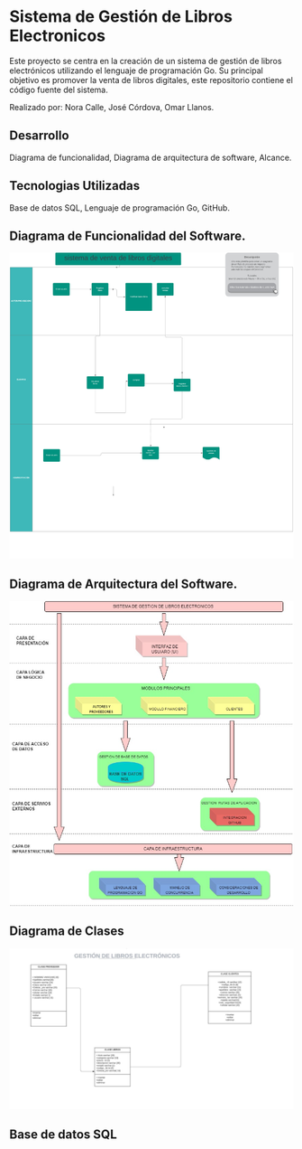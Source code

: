 # Sistema de Gestión de Libros Electronicos
Este proyecto se centra en la creación de un sistema de gestión de libros electrónicos utilizando el lenguaje de programación Go. 
Su principal objetivo es promover la venta de libros digitales, este repositorio contiene el código fuente del sistema.
 
Realizado por: Nora Calle, José Córdova, Omar Llanos.

## Desarrollo 
Diagrama de funcionalidad, 
Diagrama de arquitectura de software, 
Alcance.
## Tecnologias Utilizadas 
Base de datos SQL, 
Lenguaje de programación Go, 
GitHub.  
## Diagrama de Funcionalidad del Software.
![](https://github.com/norah30/-SISTEMA-DE-GESTION-DE-LIBROS-ELECTRONICOS/blob/fa5a073a844dc210e7e111113f791f4699324004/sistemas%20de%20venta%20de%20libros%20digitales.jpeg)
## Diagrama de Arquitectura del Software.
![](https://github.com/norah30/-SISTEMA-DE-GESTION-DE-LIBROS-ELECTRONICOS/blob/0fc2f0c244d579dc03cab7970aef38fca1897001/SIS%20(1).jpg)
## Diagrama de Clases 
![](https://github.com/norah30/-SISTEMA-DE-GESTION-DE-LIBROS-ELECTRONICOS/blob/45bcd85b046d5bbcfdbceb5c99a1a2840c25c5ac/Proyecto%20GOLAND%202.jpeg)
## Base de datos SQL 

